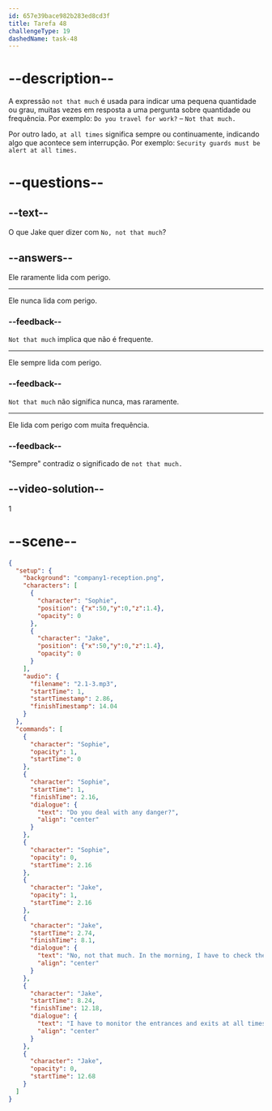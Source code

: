 ```yaml
---
id: 657e39bace982b283ed8cd3f
title: Tarefa 48
challengeType: 19
dashedName: task-48
---
```


<!-- (audio) Sophie: So Jake! How's it to work in security? Do you deal with any danger?

Jake: No, not that much. In the morning, I have to check the security cameras to make sure they are working properly. I have to monitor the entrances and exits at all times. -->


# --description--

A expressão `not that much` é usada para indicar uma pequena quantidade ou grau, muitas vezes em resposta a uma pergunta sobre quantidade ou frequência. Por exemplo: `Do you travel for work?` – `Not that much.`

Por outro lado, `at all times` significa sempre ou continuamente, indicando algo que acontece sem interrupção. Por exemplo: `Security guards must be alert at all times.`

# --questions--

## --text--

O que Jake quer dizer com `No, not that much`?

## --answers--

Ele raramente lida com perigo.

---

Ele nunca lida com perigo.

### --feedback--

`Not that much` implica que não é frequente.

---

Ele sempre lida com perigo.

### --feedback--

`Not that much` não significa nunca, mas raramente.

---

Ele lida com perigo com muita frequência.

### --feedback--

"Sempre" contradiz o significado de `not that much.`

## --video-solution--

1

# --scene--

```json
{
  "setup": {
    "background": "company1-reception.png",
    "characters": [
      {
        "character": "Sophie",
        "position": {"x":50,"y":0,"z":1.4},
        "opacity": 0
      },
      {
        "character": "Jake",
        "position": {"x":50,"y":0,"z":1.4},
        "opacity": 0
      }
    ],
    "audio": {
      "filename": "2.1-3.mp3",
      "startTime": 1,
      "startTimestamp": 2.86,
      "finishTimestamp": 14.04
    }
  },
  "commands": [
    {
      "character": "Sophie",
      "opacity": 1,
      "startTime": 0
    },
    {
      "character": "Sophie",
      "startTime": 1,
      "finishTime": 2.16,
      "dialogue": {
        "text": "Do you deal with any danger?",
        "align": "center"
      }
    },
    {
      "character": "Sophie",
      "opacity": 0,
      "startTime": 2.16
    },
    {
      "character": "Jake",
      "opacity": 1,
      "startTime": 2.16
    },
    {
      "character": "Jake",
      "startTime": 2.74,
      "finishTime": 8.1,
      "dialogue": {
        "text": "No, not that much. In the morning, I have to check the security cameras to make sure they are working properly.",
        "align": "center"
      }
    },
    {
      "character": "Jake",
      "startTime": 8.24,
      "finishTime": 12.18,
      "dialogue": {
        "text": "I have to monitor the entrances and exits at all times.",
        "align": "center"
      }
    },
    {
      "character": "Jake",
      "opacity": 0,
      "startTime": 12.68
    }
  ]
}
```
